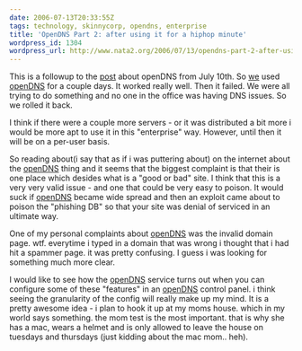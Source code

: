 ```yaml
---
date: 2006-07-13T20:33:55Z
tags: technology, skinnycorp, opendns, enterprise
title: 'OpenDNS Part 2: after using it for a hiphop minute'
wordpress_id: 1304
wordpress_url: http://www.nata2.org/2006/07/13/opendns-part-2-after-using-it-for-a-hiphop-minute/
---
```


This is a followup to the <a href="http://www.nata2.org/2006/07/10/opendns/">post</a> about openDNS from July 10th.
So <a href="http://www.skinnycorp.com">we</a> used <a href="http://www.opendns.com">openDNS</a> for a couple days. It worked really well. Then it failed. We were all trying to do something and no one in the office was having DNS issues. So we rolled it back.

I think if there were a couple more servers - or it was distributed a bit more i would be more apt to use it in this "enterprise" way. However, until then it will be on a per-user basis.

So reading about(i say that as if i was puttering about) on the internet  about the <a href="http://www.opendns.com">openDNS</a> thing and it seems that the biggest complaint is that their is one place which desides what is a "good or bad" site. I think that this is a very very valid issue - and one that could be very easy to poison. It would suck if <a href="http://www.opendns.com">openDNS</a> became wide spread and then an exploit came about to poison the "phishing DB" so that your site was denial of serviced in an ultimate way.

One of my personal complaints about <a href="http://www.opendns.com">openDNS</a> was the invalid domain page. wtf. everytime i typed in a domain that was wrong i thought that i had hit a spammer page. it was pretty confusing. I guess i was looking for something much more clear.

I would like to see how the <a href="http://www.opendns.com">openDNS</a> service turns out when you can configure some of these "features" in an <a href="http://www.opendns.com">openDNS</a> control panel. i think seeing the granularity of the config will really make up my mind.
It is a pretty awesome idea -  i plan to hook it up at my moms house. which in my world says something. the mom test is the most important. that is why she has a mac, wears a helmet and is only allowed to leave the house on tuesdays and thursdays (just kidding about the mac mom.. heh).
